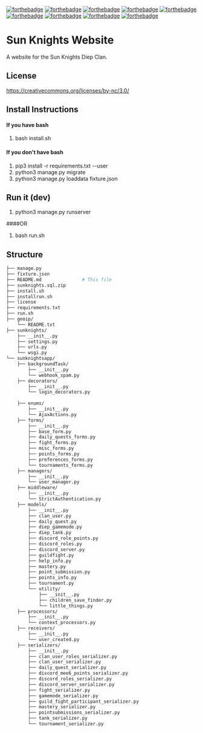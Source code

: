 [![forthebadge](https://forthebadge.com/images/badges/built-by-developers.svg)](https://github.com/Moeplhausen/SunknightsWebsite)
[![forthebadge](https://forthebadge.com/images/badges/built-with-love.svg)](https://github.com/Moeplhausen/SunknightsWebsite)
[![forthebadge](https://forthebadge.com/images/badges/contains-technical-debt.svg)](https://github.com/Moeplhausen/SunknightsWebsite)
[![forthebadge](https://forthebadge.com/images/badges/fixed-bugs.svg)](https://github.com/Moeplhausen/SunknightsWebsite)
[![forthebadge](https://forthebadge.com/images/badges/made-with-python.svg)](https://github.com/Moeplhausen/SunknightsWebsite)
[![forthebadge](https://forthebadge.com/images/badges/uses-js.svg)](https://github.com/Moeplhausen/SunknightsWebsite)
[![forthebadge](https://forthebadge.com/images/badges/uses-html.svg)](https://github.com/Moeplhausen/SunknightsWebsite)
[![forthebadge](https://forthebadge.com/images/badges/uses-css.svg)](https://github.com/Moeplhausen/SunknightsWebsite)
[![forthebadge](https://forthebadge.com/images/badges/open-source.svg)](https://github.com/Moeplhausen/SunknightsWebsite)

# Sun Knights Website
A website for the Sun Knights Diep Clan.


## License
https://creativecommons.org/licenses/by-nc/3.0/

## Install Instructions

#### If you have bash
  1. bash install.sh

#### If you don't have bash
  1. pip3 install -r requirements.txt --user
  2. python3 manage.py migrate
  3. python3 manage.py loaddata fixture.json
  
  
## Run it (dev)
  1. python3 manage.py runserver
  
####OR
  1. bash run.sh

## Structure

```bash
├── manage.py
├── fixture.json
├── README.md               # This file
├── sunknights.sql.zip
├── install.sh
├── installrun.sh
├── license
├── requirements.txt
├── run.sh
├── geoip/                    
    └── README.txt
├── sunknights/
    ├── __init__.py
    ├── settings.py
    ├── urls.py
    └── wsgi.py
└── sunknightsapp/
    ├── backgroundTask/     
        ├── __init__.py
        └── webhook_spam.py
    ├── decorators/   
        ├── __init__.py
        └── login_decorators.py
    
    ├── enums/     
        ├── __init__.py
        └── AjaxActions.py
    ├── forms/     
        ├── __init__.py
        ├── base_form.py
        ├── daily_quests_forms.py
        ├── fight_forms.py
        ├── misc_forms.py
        ├── points_forms.py
        ├── preferences_forms.py
        └── tournaments_forms.py
    ├── managers/     
        ├── __init__.py
        └── user_manager.py
    ├── middleware/     
        ├── __init__.py
        └── StrictAuthentication.py
    ├── models/     
        ├── __init__.py
        ├── clan_user.py
        ├── daily_quest.py
        ├── diep_gamemode.py
        ├── diep_tank.py
        ├── discord_role_points.py
        ├── discord_roles.py
        ├── discord_server.py
        ├── guildfight.py
        ├── help_info.py
        ├── mastery.py
        ├── point_submission.py
        ├── points_info.py
        ├── tournament.py
        └── utility/
            ├── __init__.py
            ├── children_save_finder.py
            └── little_things.py
    ├── processors/     
        ├── __init__.py
        └── context_processors.py
    ├── receivers/     
        ├── __init__.py
        └── user_created.py
    ├── serializers/     
        ├── __init__.py
        ├── clan_user_roles_serializer.py
        ├── clan_user_serializer.py
        ├── daily_quest_serializer.py
        ├── discord_mee6_points_serializer.py
        ├── discord_roles_serializer.py
        ├── discord_server_serializer.py
        ├── fight_serializer.py
        ├── gamemode_serializer.py
        ├── guild_fight_participant_serializer.py 
        ├── mastery_serializer.py
        ├── pointsubmissions_serializer.py 
        ├── tank_serializer.py
        └── tournament_serializer.py
```
